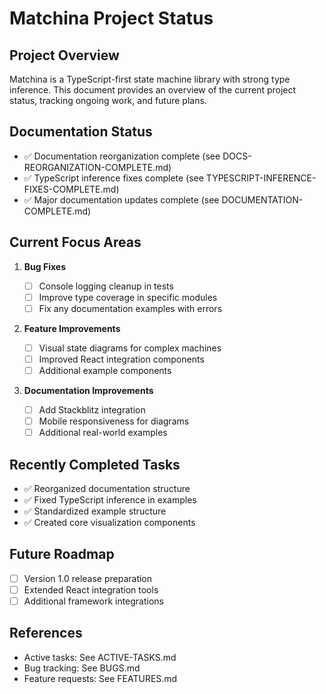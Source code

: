 # Matchina Project Status

## Project Overview

Matchina is a TypeScript-first state machine library with strong type inference. This document provides an overview of the current project status, tracking ongoing work, and future plans.

## Documentation Status

- ✅ Documentation reorganization complete (see DOCS-REORGANIZATION-COMPLETE.md)
- ✅ TypeScript inference fixes complete (see TYPESCRIPT-INFERENCE-FIXES-COMPLETE.md)
- ✅ Major documentation updates complete (see DOCUMENTATION-COMPLETE.md)

## Current Focus Areas

1. **Bug Fixes**

   - [ ] Console logging cleanup in tests
   - [ ] Improve type coverage in specific modules
   - [ ] Fix any documentation examples with errors

2. **Feature Improvements**

   - [ ] Visual state diagrams for complex machines
   - [ ] Improved React integration components
   - [ ] Additional example components

3. **Documentation Improvements**
   - [ ] Add Stackblitz integration
   - [ ] Mobile responsiveness for diagrams
   - [ ] Additional real-world examples

## Recently Completed Tasks

- ✅ Reorganized documentation structure
- ✅ Fixed TypeScript inference in examples
- ✅ Standardized example structure
- ✅ Created core visualization components

## Future Roadmap

- [ ] Version 1.0 release preparation
- [ ] Extended React integration tools
- [ ] Additional framework integrations

## References

- Active tasks: See ACTIVE-TASKS.md
- Bug tracking: See BUGS.md
- Feature requests: See FEATURES.md
